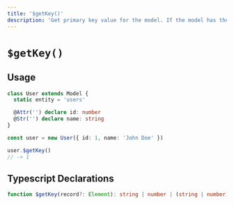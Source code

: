 ```yaml
---
title: '$getKey()'
description: 'Get primary key value for the model. If the model has the composite key, it will return an array of ids.'
---
```


# `$getKey()`

## Usage

````ts
class User extends Model {
  static entity = 'users'

  @Attr('') declare id: number
  @Str('') declare name: string
}

const user = new User({ id: 1, name: 'John Doe' })

user.$getKey()
// -> 1
````

## Typescript Declarations
````ts
function $getKey(record?: Element): string | number | (string | number)[] | null
````
